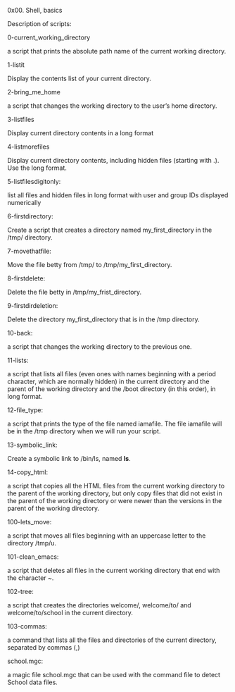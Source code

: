0x00. Shell, basics

Description of scripts:

0-current_working_directory

 a script that prints the absolute path name of the current working directory.

1-listit

Display the contents list of your current directory.

2-bring_me_home

 a script that changes the working directory to the user’s home directory.

3-listfiles

Display current directory contents in a long format

4-listmorefiles

Display current directory contents, including hidden files (starting with .). Use the long format.

5-listfilesdigitonly:

list all files and hidden files in long format with user and group IDs displayed numerically

6-firstdirectory:

Create a script that creates a directory named my_first_directory in the /tmp/ directory.

7-movethatfile:

Move the file betty from /tmp/ to /tmp/my_first_directory.

8-firstdelete:

Delete the file betty in  /tmp/my_frist_directory.

9-firstdirdeletion:

Delete the directory my_first_directory that is in the /tmp directory.

10-back:

 a script that changes the working directory to the previous one.

11-lists:

 a script that lists all files (even ones with names beginning with a period character, which are normally hidden) in the current directory and the parent of the working directory and the /boot directory (in this order), in long format.

12-file_type:

a script that prints the type of the file named iamafile. The file iamafile will be in the /tmp directory when we will run your script.

13-symbolic_link:

Create a symbolic link to /bin/ls, named __ls__. 

14-copy_html:

a script that copies all the HTML files from the current working directory to the parent of the working directory, but only copy files that did not exist in the parent of the working directory or were newer than the versions in the parent of the working directory.

100-lets_move:

a script that moves all files beginning with an uppercase letter to the directory /tmp/u.

101-clean_emacs:

 a script that deletes all files in the current working directory that end with the character ~.

102-tree:

 a script that creates the directories welcome/, welcome/to/ and welcome/to/school in the current directory.

103-commas:

a command that lists all the files and directories of the current directory, separated by commas (,)

school.mgc:

 a magic file school.mgc that can be used with the command file to detect School data files.
